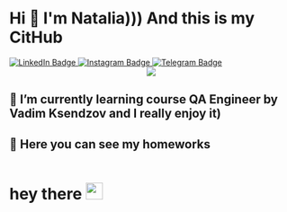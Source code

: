 # Hi 👋 I'm Natalia))) And this is my CitHub 
<div id="badges">
  <a href="https://www.linkedin.com/in/nattawrk/">
    <img src="https://img.shields.io/badge/LinkedIn-blue??style=social&logo=linkedin&logoColor=white" alt="LinkedIn Badge"/>
  </a>
  <a href="your-youtube-URL">
    <img src="https://img.shields.io/badge/instagram-ff69b4??style=social&logo=instagram&logoColor=white" alt="Instagram Badge"/>
  </a>
  <a href="your-twitter-URL">
    <img src="https://img.shields.io/badge/Telegram-9cf??style=social&logo=telegram&logoColor=white" alt="Telegram Badge"/>
  </a>
</div>

<div id="header" align="center">
<img src="https://media.giphy.com/media/H1jSPXCJmo8AZi3gdP/giphy.gif"/>
  </div>

## 🌱 I’m currently learning course QA Engineer by Vadim Ksendzov and I really enjoy it)
## 🌱 Here you can see my homeworks 

<img src="https://komarev.com/ghpvc/?username=nattawrk&style=for-the-badge&color=blueviolet" alt=""/>
<h1>
  hey there
  <img src="https://media.giphy.com/media/hvRJCLFzcasrR4ia7z/giphy.gif" width="30px"/>
</h1>
<!--
**nattawrk/nattawrk** is a ✨ _special_ ✨ repository because its `README.md` (this file) appears on your GitHub profile.
​
Here are some ideas to get you started:
​
- 🔭 I’m currently working on ...
- 🌱 I’m currently learning ...
- 👯 I’m looking to collaborate on ...
- 🤔 I’m looking for help with ...
- 💬 Ask me about ...
- 📫 How to reach me: ...
- 😄 Pronouns: ...
- ⚡ Fun fact: ...
style=flat-square
style=for-the-badge
-->
